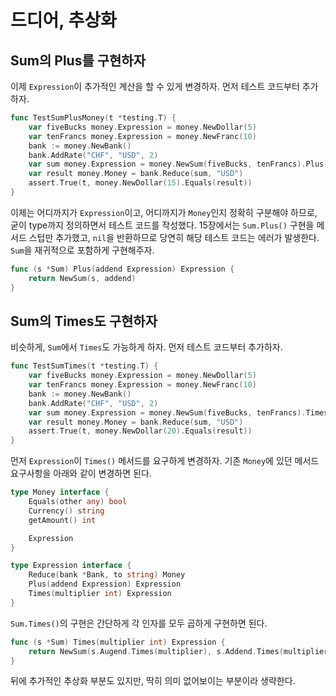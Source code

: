 # 드디어, 추상화

## Sum의 Plus를 구현하자

이제 `Expression`이 추가적인 계산을 할 수 있게 변경하자. 먼저 테스트 코드부터 추가하자.

```go
func TestSumPlusMoney(t *testing.T) {
	var fiveBucks money.Expression = money.NewDollar(5)
	var tenFrancs money.Expression = money.NewFranc(10)
	bank := money.NewBank()
	bank.AddRate("CHF", "USD", 2)
	var sum money.Expression = money.NewSum(fiveBucks, tenFrancs).Plus(fiveBucks)
	var result money.Money = bank.Reduce(sum, "USD")
	assert.True(t, money.NewDollar(15).Equals(result))
}
```

이제는 어디까지가 `Expression`이고, 어디까지가 `Money`인지 정확히 구분해야 하므로, 굳이 type까지 정의하면서 테스트 코드를 작성했다.
15장에서는 `Sum.Plus()` 구현을 메서드 스텁만 추가했고, `nil`을 반환하므로 당연히 해당 테스트 코드는 에러가 발생한다. `Sum`을 재귀적으로 포함하게 구현해주자.

```go
func (s *Sum) Plus(addend Expression) Expression {
	return NewSum(s, addend)
}
```

## Sum의 Times도 구현하자

비슷하게, `Sum`에서 `Times`도 가능하게 하자. 먼저 테스트 코드부터 추가하자.

```go
func TestSumTimes(t *testing.T) {
	var fiveBucks money.Expression = money.NewDollar(5)
	var tenFrancs money.Expression = money.NewFranc(10)
	bank := money.NewBank()
	bank.AddRate("CHF", "USD", 2)
	var sum money.Expression = money.NewSum(fiveBucks, tenFrancs).Times(2)
	var result money.Money = bank.Reduce(sum, "USD")
	assert.True(t, money.NewDollar(20).Equals(result))	
}
```

먼저 `Expression`이 `Times()` 메서드를 요구하게 변경하자. 기존 `Money`에 있던 메서드 요구사항을 아래와 같이 변경하면 된다.

```go
type Money interface {
	Equals(other any) bool
	Currency() string
	getAmount() int

	Expression
}

type Expression interface {
    Reduce(bank *Bank, to string) Money
    Plus(addend Expression) Expression
    Times(multiplier int) Expression
}
```

`Sum.Times()`의 구현은 간단하게 각 인자를 모두 곱하게 구현하면 된다.

```go
func (s *Sum) Times(multiplier int) Expression {
	return NewSum(s.Augend.Times(multiplier), s.Addend.Times(multiplier))
}
```

뒤에 추가적인 추상화 부분도 있지만, 딱히 의미 없어보이는 부분이라 생략한다.
